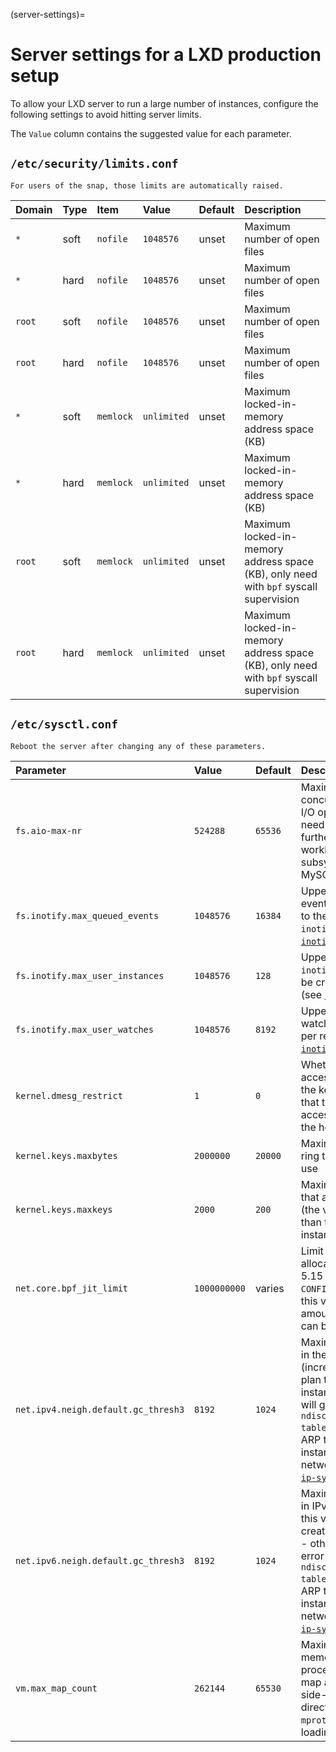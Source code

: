(server-settings)=
# Server settings for a LXD production setup

To allow your LXD server to run a large number of instances, configure the following settings to avoid hitting server limits.

The `Value` column contains the suggested value for each parameter.

## `/etc/security/limits.conf`

```{note}
For users of the snap, those limits are automatically raised.
```

Domain  | Type  | Item      | Value       | Default   | Description
:-----  | :---  | :----     | :---------- | :-------- | :----------
`*`     | soft  | `nofile`  | `1048576`   | unset     | Maximum number of open files
`*`     | hard  | `nofile`  | `1048576`   | unset     | Maximum number of open files
`root`  | soft  | `nofile`  | `1048576`   | unset     | Maximum number of open files
`root`  | hard  | `nofile`  | `1048576`   | unset     | Maximum number of open files
`*`     | soft  | `memlock` | `unlimited` | unset     | Maximum locked-in-memory address space (KB)
`*`     | hard  | `memlock` | `unlimited` | unset     | Maximum locked-in-memory address space (KB)
`root`  | soft  | `memlock` | `unlimited` | unset     | Maximum locked-in-memory address space (KB), only need with `bpf` syscall supervision
`root`  | hard  | `memlock` | `unlimited` | unset     | Maximum locked-in-memory address space (KB), only need with `bpf` syscall supervision

## `/etc/sysctl.conf`

```{note}
Reboot the server after changing any of these parameters.
```

Parameter                           | Value      | Default   | Description
:-----                              | :---       | :---      | :---
`fs.aio-max-nr`                     | `524288`   | `65536`   | Maximum number of concurrent asynchronous I/O operations (you might need to increase this limit further if you have a lot of workloads that use the AIO subsystem, for example, MySQL)
`fs.inotify.max_queued_events`      | `1048576`  | `16384`   | Upper limit on the number of events that can be queued to the corresponding `inotify` instance (see [`inotify`](https://man7.org/linux/man-pages/man7/inotify.7.html))
`fs.inotify.max_user_instances`     | `1048576`  | `128`     | Upper limit on the number of `inotify` instances that can be created per real user ID (see [`inotify`](https://man7.org/linux/man-pages/man7/inotify.7.html))
`fs.inotify.max_user_watches`       | `1048576`  | `8192`    | Upper limit on the number of watches that can be created per real user ID (see [`inotify`](https://man7.org/linux/man-pages/man7/inotify.7.html))
`kernel.dmesg_restrict`             | `1`        | `0`       | Whether to deny container access to the messages in the kernel ring buffer (note that this will also deny access to non-root users on the host system)
`kernel.keys.maxbytes`              | `2000000`  | `20000`   | Maximum size of the key ring that non-root users can use
`kernel.keys.maxkeys`               | `2000`     | `200`     | Maximum number of keys that a non-root user can use (the value should be higher than the number of instances)
`net.core.bpf_jit_limit`            | `1000000000` | varies  | Limit on the size of eBPF JIT allocations (on kernels < 5.15 that are compiled with `CONFIG_BPF_JIT_ALWAYS_ON=y`, this value might limit the amount of instances that can be created)
`net.ipv4.neigh.default.gc_thresh3` | `8192`     | `1024`    | Maximum number of entries in the IPv4 ARP table (increase this value if you plan to create over 1024 instances - otherwise, you will get the error `neighbour: ndisc_cache: neighbor table overflow!` when the ARP table gets full and the instances cannot get a network configuration; see [`ip-sysctl`](https://www.kernel.org/doc/Documentation/networking/ip-sysctl.txt))
`net.ipv6.neigh.default.gc_thresh3` | `8192`     | `1024`    | Maximum number of entries in IPv6 ARP table (increase this value if you plan to create over 1024 instances - otherwise, you will get the error `neighbour: ndisc_cache: neighbor table overflow!` when the ARP table gets full and the instances cannot get a network configuration; see [`ip-sysctl`](https://www.kernel.org/doc/Documentation/networking/ip-sysctl.txt))
`vm.max_map_count`                  | `262144`   | `65530`   | Maximum number of memory map areas a process may have (memory map areas are used as a side-effect of calling `malloc`, directly by `mmap` and `mprotect`, and also when loading shared libraries)
